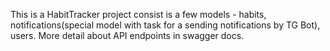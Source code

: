This is a HabitTracker project consist is a few models - habits, notifications(special model with task for a sending notifications by TG Bot), users. More detail  about API endpoints in swagger docs.
